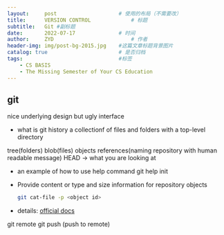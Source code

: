 ```yaml
---
layout:     post   				    # 使用的布局（不需要改）
title:      VERSION CONTROL 			# 标题 
subtitle:   Git #副标题
date:       2022-07-17 				# 时间
author:     ZYD 						# 作者
header-img: img/post-bg-2015.jpg 	#这篇文章标题背景图片
catalog: true 						# 是否归档
tags:								#标签
    - CS BASIS
    - The Missing Semester of Your CS Education
---
```


## git
nice underlying design but ugly interface
- what is git history
  a collectionf of files and folders with a top-level directory
  
tree(folders) blob(files)
objects
references(naming repository with human readable message)
HEAD -> what you are looking at

-  an example of how to use help command
   git help init
   
- Provide content or type and size information for repository objects
  ```sh
  git cat-file -p <object id>
  ```
- details: [official docs](https://git-scm.com/docs/git-cat-file)

git remote 
git push (push to remote)
